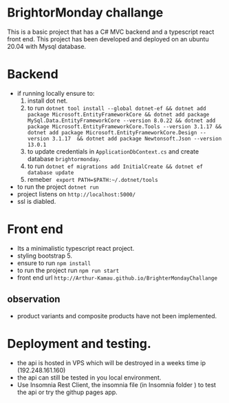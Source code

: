 # BrightorMonday challange
This is a basic project that has a C# MVC backend and a typescript react front end.
This project has been developed and deployed on an ubuntu 20.04 with Mysql database.


# Backend
* if running locally ensure to:
    1. install  dot net.
    2. to run `dotnet tool install --global dotnet-ef && dotnet add package Microsoft.EntityFrameworkCore && dotnet add package MySql.Data.EntityFrameworkCore --version 8.0.22 && dotnet add package Microsoft.EntityFrameworkCore.Tools --version 3.1.17 && dotnet add package Microsoft.EntityFrameworkCore.Design --version 3.1.17  && dotnet add package Newtonsoft.Json --version 13.0.1`
    3. to update credentials in `ApplicationDbContext.cs` and create database `brightormonday`.
    4. to run `dotnet ef migrations add InitialCreate && dotnet ef database update`
    5. remeber ` export PATH=$PATH:~/.dotnet/tools`
* to run the project `dotnet run`
* project listens on `http://localhost:5000/`
* ssl is diabled.


# Front end
* Its a minimalistic typescript react project.
* styling bootstrap 5.
* ensure to run `npm install`
* to run the project run `npm run start` 
* front end url `http://Arthur-Kamau.github.io/BrighterMondayChallange`


## observation
 *  product variants and composite products have not been implemented.


# Deployment and testing.
*  the api is hosted in VPS which will be destroyed in a weeks time ip (192.248.161.160)
*  the api can still be tested in you local environment.
*  Use Insomnia Rest Client, the insomnia file (in Insomnia folder ) to test the api or try the githup pages app.
